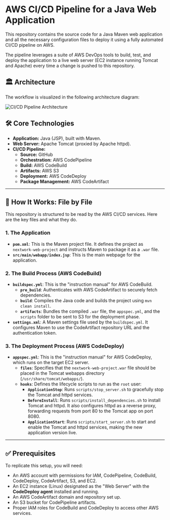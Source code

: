 # AWS CI/CD Pipeline for a Java Web Application

This repository contains the source code for a Java Maven web application and all the necessary configuration files to deploy it using a fully automated CI/CD pipeline on AWS.

The pipeline leverages a suite of AWS DevOps tools to build, test, and deploy the application to a live web server (EC2 instance running Tomcat and Apache) every time a change is pushed to this repository.

## 🏛️ Architecture

The workflow is visualized in the following architecture diagram:

![CI/CD Pipeline Architecture](image_architecture.jpg)

## 🛠️ Core Technologies

* **Application:** Java (JSP), built with Maven.
* **Web Server:** Apache Tomcat (proxied by Apache httpd).
* **CI/CD Pipeline:**
    * **Source:** GitHub
    * **Orchestration:** AWS CodePipeline
    * **Build:** AWS CodeBuild
    * **Artifacts:** AWS S3
    * **Deployment:** AWS CodeDeploy
    * **Package Management:** AWS CodeArtifact

---

## 🚀 How It Works: File by File

This repository is structured to be read by the AWS CI/CD services. Here are the key files and what they do.

### 1. The Application

* **`pom.xml`**: This is the Maven project file. It defines the project as `nextwork-web-project` and instructs Maven to package it as a `.war` file.
* **`src/main/webapp/index.jsp`**: This is the main webpage for the application.

### 2. The Build Process (AWS CodeBuild)

* **`buildspec.yml`**: This is the "instruction manual" for AWS CodeBuild.
    * **`pre_build`**: Authenticates with AWS CodeArtifact to securely fetch dependencies.
    * **`build`**: Compiles the Java code and builds the project using `mvn clean install`.
    * **`artifacts`**: Bundles the compiled `.war` file, the `appspec.yml`, and the `scripts` folder to be sent to S3 for the deployment phase.
* **`settings.xml`**: A Maven settings file used by the `buildspec.yml`. It configures Maven to use the CodeArtifact repository URL and the authentication token.

### 3. The Deployment Process (AWS CodeDeploy)

* **`appspec.yml`**: This is the "instruction manual" for AWS CodeDeploy, which runs on the target EC2 server.
    * **`files`**: Specifies that the `nextwork-web-project.war` file should be placed in the Tomcat webapps directory (`/usr/share/tomcat/webapps/`).
    * **`hooks`**: Defines the lifecycle scripts to run as the `root` user:
        * **`ApplicationStop`**: Runs `scripts/stop_server.sh` to gracefully stop the Tomcat and httpd services.
        * **`BeforeInstall`**: Runs `scripts/install_dependencies.sh` to install Tomcat and httpd. It also configures httpd as a reverse proxy, forwarding requests from port 80 to the Tomcat app on port 8080.
        * **`ApplicationStart`**: Runs `scripts/start_server.sh` to start and enable the Tomcat and httpd services, making the new application version live.

---

## ✅ Prerequisites

To replicate this setup, you will need:

* An AWS account with permissions for IAM, CodePipeline, CodeBuild, CodeDeploy, CodeArtifact, S3, and EC2.
* An EC2 instance (Linux) designated as the "Web Server" with the **CodeDeploy agent** installed and running.
* An AWS CodeArtifact domain and repository set up.
* An S3 bucket for CodePipeline artifacts.
* Proper IAM roles for CodeBuild and CodeDeploy to access other AWS services.
